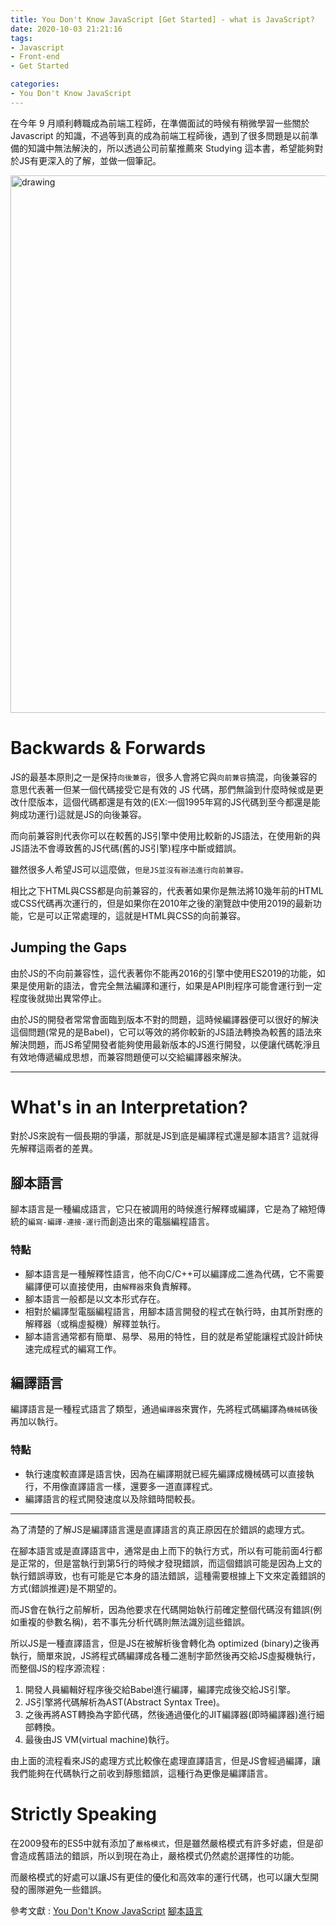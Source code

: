 ```yaml
---
title: You Don't Know JavaScript [Get Started] - what is JavaScript?
date: 2020-10-03 21:21:16
tags:
- Javascript
- Front-end
- Get Started

categories:
- You Don't Know JavaScript
---
```


在今年 9 月順利轉職成為前端工程師，在準備面試的時候有稍微學習一些關於 Javascript 的知識，不過等到真的成為前端工程師後，遇到了很多問題是以前準備的知識中無法解決的，所以透過公司前輩推薦來 Studying 這本書，希望能夠對於JS有更深入的了解，並做一個筆記。

<img src="https://www.pragimtech.com/wp-content/uploads/2019/03/java-script.jpg" alt="drawing" width="860"/>

<!-- more -->

# Backwards & Forwards
JS的最基本原則之一是保持`向後兼容`，很多人會將它與`向前兼容`搞混，向後兼容的意思代表著一但某一個代碼接受它是有效的 JS 代碼，那們無論到什麼時候或是更改什麼版本，這個代碼都還是有效的(EX:一個1995年寫的JS代碼到至今都還是能夠成功運行)這就是JS的向後兼容。

而向前兼容則代表你可以在較舊的JS引擎中使用比較新的JS語法，在使用新的與JS語法不會導致舊的JS代碼(舊的JS引擎)程序中斷或錯誤。

雖然很多人希望JS可以這麼做，`但是JS並沒有辦法進行向前兼容。`

相比之下HTML與CSS都是向前兼容的，代表著如果你是無法將10幾年前的HTML或CSS代碼再次運行的，但是如果你在2010年之後的瀏覽啟中使用2019的最新功能，它是可以正常處理的，這就是HTML與CSS的向前兼容。

## Jumping the Gaps
由於JS的不向前兼容性，這代表著你不能再2016的引擎中使用ES2019的功能，如果是使用新的語法，會完全無法編譯和運行，如果是API則程序可能會運行到一定程度後就拋出異常停止。

由於JS的開發者常常會面臨到版本不對的問題，這時候編譯器便可以很好的解決這個問題(常見的是Babel)，它可以等效的將你較新的JS語法轉換為較舊的語法來解決問題，而JS希望開發者能夠使用最新版本的JS進行開發，以便讓代碼乾淨且有效地傳遞編成思想，而兼容問題便可以交給編譯器來解決。

---

# What's in an Interpretation?
對於JS來說有一個長期的爭議，那就是JS到底是編譯程式還是腳本語言? 這就得先解釋這兩者的差異。

## 腳本語言
腳本語言是一種編成語言，它只在被調用的時候進行解釋或編譯，它是為了縮短傳統的`編寫-編譯-連接-運行`而創造出來的電腦編程語言。

### 特點
- 腳本語言是一種解釋性語言，他不向C/C++可以編譯成二進為代碼，它不需要編譯便可以直接使用，由`解釋器`來負責解釋。
- 腳本語言一般都是以文本形式存在。
- 相對於編譯型電腦編程語言，用腳本語言開發的程式在執行時，由其所對應的解釋器（或稱虛擬機）解釋並執行。
- 腳本語言通常都有簡單、易學、易用的特性，目的就是希望能讓程式設計師快速完成程式的編寫工作。

## 編譯語言
編譯語言是一種程式語言了類型，通過`編譯器`來實作，先將程式碼編譯為`機械碼`後再加以執行。

### 特點 
- 執行速度較直譯是語言快，因為在編譯期就已經先編譯成機械碼可以直接執行，不用像直譯語言一樣，還要多一道直譯程式。
- 編譯語言的程式開發速度以及除錯時間較長。

--- 
為了清楚的了解JS是編譯語言還是直譯語言的真正原因在於錯誤的處理方式。

在腳本語言或是直譯語言中，通常是由上而下的執行方式，所以有可能前面4行都是正常的，但是當執行到第5行的時候才發現錯誤，而這個錯誤可能是因為上文的執行錯誤導致，也有可能是它本身的語法錯誤，這種需要根據上下文來定義錯誤的方式(錯誤推遲)是不期望的。

而JS會在執行之前解析，因為他要求在代碼開始執行前確定整個代碼沒有錯誤(例如重複的參數名稱)，若不事先分析代碼則無法識別這些錯誤。

所以JS是一種直譯語言，但是JS在被解析後會轉化為 optimized (binary)之後再執行，簡單來說，JS將程式碼編譯成各種二進制字節然後再交給JS虛擬機執行，而整個JS的程序源流程 : 
1. 開發人員編輯好程序後交給Babel進行編譯，編譯完成後交給JS引擎。
2. JS引擎將代碼解析為AST(Abstract Syntax Tree)。
3. 之後再將AST轉換為字節代碼，然後通過優化的JIT編譯器(即時編譯器)進行細部轉換。
4. 最後由JS VM(virtual machine)執行。

由上面的流程看來JS的處理方式比較像在處理直譯語言，但是JS會經過編譯，讓我們能夠在代碼執行之前收到靜態錯誤，這種行為更像是編譯語言。

# Strictly Speaking
在2009發布的ES5中就有添加了`嚴格模式`，但是雖然嚴格模式有許多好處，但是卻會造成舊語法的錯誤，所以到現在為止，嚴格模式仍然處於選擇性的功能。

而嚴格模式的好處可以讓JS有更佳的優化和高效率的運行代碼，也可以讓大型開發的團隊避免一些錯誤。

參考文獻 : 
[You Don't Know JavaScript](https://github.com/getify/You-Dont-Know-JS/blob/2nd-ed/get-started/ch1.md)
[腳本語言](https://wiki.mbalib.com/zh-tw/%E8%84%9A%E6%9C%AC%E8%AF%AD%E8%A8%80#.E4.BB.80.E4.B9.88.E6.98.AF.E8.84.9A.E6.9C.AC.E8.AF.AD.E8.A8.80)

